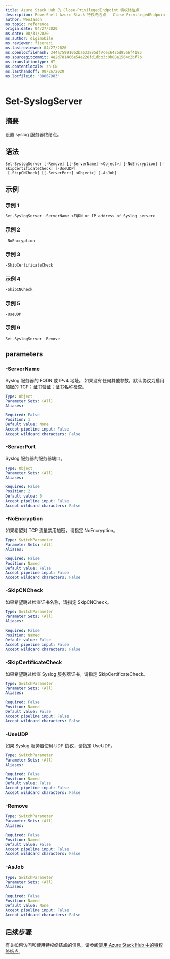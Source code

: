 ```yaml
---
title: Azure Stack Hub 的 Close-PrivilegedEndpoint 特权终结点
description: PowerShell Azure Stack 特权终结点 - Close-PrivilegedEndpoint 参考
author: WenJason
ms.topic: reference
origin.date: 04/27/2020
ms.date: 08/31/2020
ms.author: digimobile
ms.reviewer: fiseraci
ms.lastreviewed: 04/27/2020
ms.openlocfilehash: 344a75991062ba633885df7cec642bd9566f4185
ms.sourcegitcommit: 4e2d781466e54e228fd1dbb3c0b80a1564c2bf7b
ms.translationtype: HT
ms.contentlocale: zh-CN
ms.lasthandoff: 08/26/2020
ms.locfileid: "88867983"
---
```

# <a name="set-syslogserver"></a>Set-SyslogServer

## <a name="synopsis"></a>摘要
设置 syslog 服务器终结点。

## <a name="syntax"></a>语法

```
Set-SyslogServer [-Remove] [[-ServerName] <Object>] [-NoEncryption] [-SkipCertificateCheck] [-UseUDP]
 [-SkipCNCheck] [[-ServerPort] <Object>] [-AsJob]
```


## <a name="examples"></a>示例

### <a name="example-1"></a>示例 1

```
Set-SyslogServer -ServerName <FQDN or IP address of Syslog server>
```

### <a name="example-2"></a>示例 2
```
-NoEncryption
```

### <a name="example-3"></a>示例 3
```
-SkipCertificateCheck
```

### <a name="example-4"></a>示例 4
```
-SkipCNCheck
```

### <a name="example-5"></a>示例 5
```
-UseUDP
```

### <a name="example-6"></a>示例 6
```
Set-SyslogServer -Remove
```

## <a name="parameters"></a>parameters

### <a name="-servername"></a>-ServerName
Syslog 服务器的 FQDN 或 IPv4 地址。
如果没有任何其他参数，默认协议为启用加密的 TCP；证书验证；证书名称检查。

```yaml
Type: Object
Parameter Sets: (All)
Aliases:

Required: False
Position: 1
Default value: None
Accept pipeline input: False
Accept wildcard characters: False
```

### <a name="-serverport"></a>-ServerPort
Syslog 服务器的服务器端口。

```yaml
Type: Object
Parameter Sets: (All)
Aliases:

Required: False
Position: 2
Default value: 0
Accept pipeline input: False
Accept wildcard characters: False
```

### <a name="-noencryption"></a>-NoEncryption
如果希望对 TCP 流量禁用加密，请指定 NoEncryption。

```yaml
Type: SwitchParameter
Parameter Sets: (All)
Aliases:

Required: False
Position: Named
Default value: False
Accept pipeline input: False
Accept wildcard characters: False
```

### <a name="-skipcncheck"></a>-SkipCNCheck
如果希望跳过检查证书名称，请指定 SkipCNCheck。

```yaml
Type: SwitchParameter
Parameter Sets: (All)
Aliases:

Required: False
Position: Named
Default value: False
Accept pipeline input: False
Accept wildcard characters: False
```

### <a name="-skipcertificatecheck"></a>-SkipCertificateCheck
如果希望跳过检查 Syslog 服务器证书，请指定 SkipCertificateCheck。

```yaml
Type: SwitchParameter
Parameter Sets: (All)
Aliases:

Required: False
Position: Named
Default value: False
Accept pipeline input: False
Accept wildcard characters: False
```

### <a name="-useudp"></a>-UseUDP
如果 Syslog 服务器使用 UDP 协议，请指定 UseUDP。

```yaml
Type: SwitchParameter
Parameter Sets: (All)
Aliases:

Required: False
Position: Named
Default value: False
Accept pipeline input: False
Accept wildcard characters: False
```

### <a name="-remove"></a>-Remove
 

```yaml
Type: SwitchParameter
Parameter Sets: (All)
Aliases:

Required: False
Position: Named
Default value: False
Accept pipeline input: False
Accept wildcard characters: False
```

### <a name="-asjob"></a>-AsJob


```yaml
Type: SwitchParameter
Parameter Sets: (All)
Aliases:

Required: False
Position: Named
Default value: None
Accept pipeline input: False
Accept wildcard characters: False
```

## <a name="next-steps"></a>后续步骤

有关如何访问和使用特权终结点的信息，请参阅[使用 Azure Stack Hub 中的特权终结点](../../operator/azure-stack-privileged-endpoint.md)。
